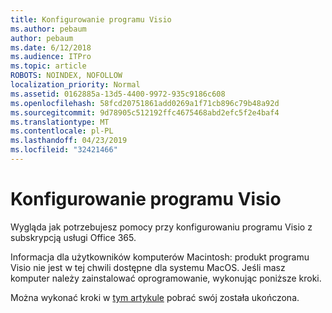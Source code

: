 ```yaml
---
title: Konfigurowanie programu Visio
ms.author: pebaum
author: pebaum
ms.date: 6/12/2018
ms.audience: ITPro
ms.topic: article
ROBOTS: NOINDEX, NOFOLLOW
localization_priority: Normal
ms.assetid: 0162885a-13d5-4400-9972-935c9186c608
ms.openlocfilehash: 58fcd20751861add0269a1f71cb896c79b48a92d
ms.sourcegitcommit: 9d78905c512192ffc4675468abd2efc5f2e4baf4
ms.translationtype: MT
ms.contentlocale: pl-PL
ms.lasthandoff: 04/23/2019
ms.locfileid: "32421466"
---
```

# <a name="setting-up-visio"></a>Konfigurowanie programu Visio

Wygląda jak potrzebujesz pomocy przy konfigurowaniu programu Visio z subskrypcją usługi Office 365.
  
Informacja dla użytkowników komputerów Macintosh: produkt programu Visio nie jest w tej chwili dostępne dla systemu MacOS. Jeśli masz komputer należy zainstalować oprogramowanie, wykonując poniższe kroki.
  
Można wykonać kroki w [tym artykule](https://support.office.com/article/f98f21e3-aa02-4827-9167-ddab5b025710.aspx) pobrać swój została ukończona. 
  

